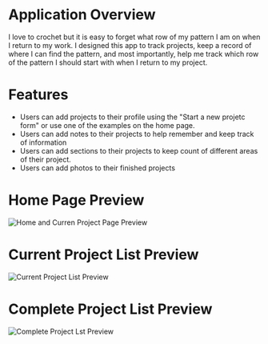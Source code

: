 # Application Overview 
I love to crochet but it is easy to forget what row of my pattern I am on when I return to my work. I designed this app to track projects, keep a record of where I can find the pattern, and most importantly, help me track which row of the pattern I should start with when I return to my project. 

# Features 
* Users can add projects to their profile using the "Start a new projetc form" or use one of the examples on the home page. 
* Users can add notes to their projects to help remember and keep track of information 
* Users can add sections to their projects to keep count of different areas of their project. 
* Users can add photos to their finished projects 

# Home Page Preview 
![Home and Curren Project Page Preview](images/HomeAndProject.gif)

# Current Project List Preview
![Current Project List Preview](images/CurrentProjectList.gif)

# Complete Project List Preview
![Complete Project Lst Preview](images/CompleteProjectList.gif)